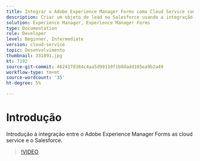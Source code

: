 ```yaml
---
title: Integrar o Adobe Experience Manager Forms como Cloud Service com o Salesforce
description: Criar um objeto de lead no Salesforce usando a integração
solution: Experience Manager, Experience Manager Forms
type: Documentation
role: Developer
level: Beginner, Intermediate
version: cloud-service
topic: Desenvolvimento
thumbnail: 331891.jpg
kt: 7192
source-git-commit: 462417d384c4aa5d99110f1b8dadd165ea9b2a49
workflow-type: tm+mt
source-wordcount: '35'
ht-degree: 5%

---
```


# Introdução

Introdução à integração entre o Adobe Experience Manager Forms as cloud service e o Salesforce.

>[!VIDEO](https://video.tv.adobe.com/v/331891/?quality=12&learn=on)
